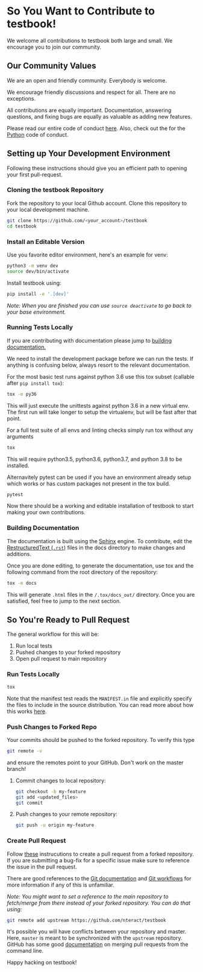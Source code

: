 # So You Want to Contribute to testbook!

We welcome all contributions to testbook both large and small. We encourage you to join our community.

## Our Community Values

We are an open and friendly community. Everybody is welcome.

We encourage friendly discussions and respect for all. There are no exceptions.

All contributions are equally important. Documentation, answering questions, and fixing bugs are equally as valuable as adding new features.

Please read our entire code of conduct [here](https://github.com/nteract/nteract/blob/master/CODE_OF_CONDUCT.md). Also, check out the for the [Python](https://github.com/nteract/nteract/blob/master/CODE_OF_CONDUCT.md) code of conduct.

## Setting up Your Development Environment

Following these instructions should give you an efficient path to opening your first pull-request.

### Cloning the testbook Repository

Fork the repository to your local Github account. Clone this repository to your local development machine.

```bash
git clone https://github.com/<your_account>/testbook
cd testbook
```

### Install an Editable Version

Use you favorite editor environment, here's an example for venv:

```bash
python3 -m venv dev
source dev/bin/activate
```

Install testbook using:

```bash
pip install -e '.[dev]'
```

_Note: When you are finished you can use `source deactivate` to go back to your base environment._

### Running Tests Locally

If you are contributing with documentation please jump to [building documentation.](#Building-Documentation)

We need to install the development package before we can run the tests. If anything is confusing below, always resort to the relevant documentation.

For the most basic test runs against python 3.6 use this tox subset (callable after `pip install tox`):

```bash
tox -e py36
```

This will just execute the unittests against python 3.6 in a new virtual env. The first run will take longer to setup the virtualenv, but will be fast after that point.

For a full test suite of all envs and linting checks simply run tox without any arguments

```bash
tox
```

This will require python3.5, python3.6, python3.7, and python 3.8 to be installed.

Alternavitely pytest can be used if you have an environment already setup which works or has custom packages not present in the tox build.

```bash
pytest
```

Now there should be a working and editable installation of testbook to start making your own contributions.

### Building Documentation

The documentation is built using the [Sphinx](http://www.sphinx-doc.org/en/master/) engine. To contribute, edit the [RestructuredText (`.rst`)](https://en.wikipedia.org/wiki/ReStructuredText) files in the docs directory to make changes and additions.

Once you are done editing, to generate the documentation, use tox and the following command from the root directory of the repository:

```bash
tox -e docs
```

This will generate `.html` files in the `/.tox/docs_out/` directory. Once you are satisfied, feel free to jump to the next section.

## So You're Ready to Pull Request

The general workflow for this will be:

1. Run local tests
2. Pushed changes to your forked repository
3. Open pull request to main repository

### Run Tests Locally

```bash
tox
```

Note that the manifest test reads the `MANIFEST.in` file and explicitly specify the files to include in the source distribution. You can read more about how this works [here](https://docs.python.org/3/distutils/sourcedist.html).

### Push Changes to Forked Repo

Your commits should be pushed to the forked repository. To verify this type

```bash
git remote -v
```

and ensure the remotes point to your GitHub. Don't work on the master branch!

1. Commit changes to local repository:
   ```bash
   git checkout -b my-feature
   git add <updated_files>
   git commit
   ```
2. Push changes to your remote repository:
   ```bash
   git push -u origin my-feature
   ```

### Create Pull Request

Follow [these](https://help.github.com/articles/creating-a-pull-request-from-a-fork/) instrucutions to create a pull request from a forked repository. If you are submitting a bug-fix for a specific issue make sure to reference the issue in the pull request.

There are good references to the [Git documentation](https://git-scm.com/doc) and [Git workflows](https://docs.scipy.org/doc/numpy/dev/gitwash/development_workflow.html) for more information if any of this is unfamiliar.

_Note: You might want to set a reference to the main repository to fetch/merge from there instead of your forked repository. You can do that using:_

```bash
git remote add upstream https://github.com/nteract/testbook
```

It's possible you will have conflicts between your repository and master. Here, `master` is meant to be synchronized with the `upstream` repository. GitHub has some good [documentation](https://help.github.com/articles/resolving-a-merge-conflict-using-the-command-line/) on merging pull requests from the command line.

Happy hacking on testbook!
